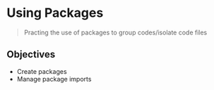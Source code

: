 # Using Packages

> Practing the use of packages to group codes/isolate code files

## Objectives

- Create packages
- Manage package imports
